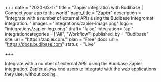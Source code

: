 +++
date = "2020-03-12"
title = "Zapier integration with Budibase | Connect your app to the world"
page_title = "Zapier"
description = "Integrate with a number of external APIs using the Budibase Integromat integration. "
images = "integrations/zapier-image.png"
logo = "integrations/zapier-logo.png"
draft= "false"
integration= "api"
integrationcategories = ["All", "Workflow"]
published_by = "Budibase"
site_url = "https://zapier.com/"
plan = "Free"
docs_url = "https://docs.budibase.com"
status = "Live" 

+++

Integrate with a number of external APIs using the Budibase Zapier integration. Zapier allows end users to integrate with the web applications they use, without coding.